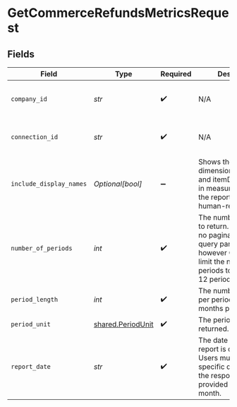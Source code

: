 # GetCommerceRefundsMetricsRequest


## Fields

| Field                                                                                                                                                        | Type                                                                                                                                                         | Required                                                                                                                                                     | Description                                                                                                                                                  | Example                                                                                                                                                      |
| ------------------------------------------------------------------------------------------------------------------------------------------------------------ | ------------------------------------------------------------------------------------------------------------------------------------------------------------ | ------------------------------------------------------------------------------------------------------------------------------------------------------------ | ------------------------------------------------------------------------------------------------------------------------------------------------------------ | ------------------------------------------------------------------------------------------------------------------------------------------------------------ |
| `company_id`                                                                                                                                                 | *str*                                                                                                                                                        | :heavy_check_mark:                                                                                                                                           | N/A                                                                                                                                                          | 8a210b68-6988-11ed-a1eb-0242ac120002                                                                                                                         |
| `connection_id`                                                                                                                                              | *str*                                                                                                                                                        | :heavy_check_mark:                                                                                                                                           | N/A                                                                                                                                                          | 2e9d2c44-f675-40ba-8049-353bfcb5e171                                                                                                                         |
| `include_display_names`                                                                                                                                      | *Optional[bool]*                                                                                                                                             | :heavy_minus_sign:                                                                                                                                           | Shows the dimensionDisplayName and itemDisplayName in measures to make the report data human-readable.                                                       |                                                                                                                                                              |
| `number_of_periods`                                                                                                                                          | *int*                                                                                                                                                        | :heavy_check_mark:                                                                                                                                           | The number of periods to return.  There will be no pagination as a query parameter, however Codat will limit the number of periods to request to 12 periods. |                                                                                                                                                              |
| `period_length`                                                                                                                                              | *int*                                                                                                                                                        | :heavy_check_mark:                                                                                                                                           | The number of months per period. E.g. 2 = 2 months per period.                                                                                               |                                                                                                                                                              |
| `period_unit`                                                                                                                                                | [shared.PeriodUnit](../../models/shared/periodunit.md)                                                                                                       | :heavy_check_mark:                                                                                                                                           | The period unit of time returned.                                                                                                                            |                                                                                                                                                              |
| `report_date`                                                                                                                                                | *str*                                                                                                                                                        | :heavy_check_mark:                                                                                                                                           | The date in which the report is created up to. Users must specify a specific date, however the response will be provided for the full month.                 | 29-09-2020                                                                                                                                                   |